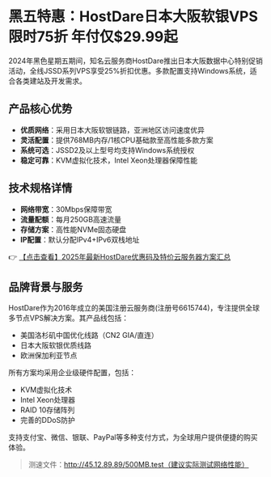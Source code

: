 # 黑五特惠：HostDare日本大阪软银VPS限时75折 年付仅$29.99起

2024年黑色星期五期间，知名云服务商HostDare推出日本大阪数据中心特别促销活动，全线JSSD系列VPS享受25%折扣优惠。多款配置支持Windows系统，适合各类建站及开发需求。

## 产品核心优势

- **优质网络**：采用日本大阪软银链路，亚洲地区访问速度优异
- **灵活配置**：提供768MB内存/1核CPU基础款至高性能多款方案
- **系统可选**：JSSD2及以上型号均支持Windows系统授权
- **稳定可靠**：KVM虚拟化技术，Intel Xeon处理器保障性能

## 技术规格详情

- **网络带宽**：30Mbps保障带宽
- **流量配额**：每月250GB高速流量
- **存储方案**：高性能NVMe固态硬盘
- **IP配置**：默认分配IPv4+IPv6双栈地址

👉 [【点击查看】2025年最新HostDare优惠码及特价云服务器方案汇总](https://bit.ly/hostdare)

## 品牌背景与服务

HostDare作为2016年成立的美国注册云服务商(注册号6615744)，专注提供全球多节点VPS解决方案。其产品线包括：

- 美国洛杉矶中国优化线路（CN2 GIA/直连）
- 日本大阪软银优质线路
- 欧洲保加利亚节点

所有方案均采用企业级硬件配置，包括：
- KVM虚拟化技术
- Intel Xeon处理器
- RAID 10存储阵列
- 完善的DDoS防护

支持支付宝、微信、银联、PayPal等多种支付方式，为全球用户提供便捷的购买体验。

> 测速文件：http://45.12.89.89/500MB.test（建议实际测试网络性能）